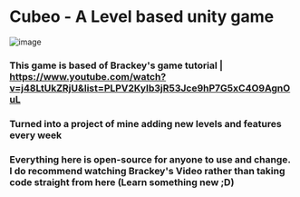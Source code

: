 # Cubeo - A Level based unity game

![image](https://i.imgur.com/g5A2ltM.png)

### This game is based of Brackey's game tutorial | https://www.youtube.com/watch?v=j48LtUkZRjU&list=PLPV2KyIb3jR53Jce9hP7G5xC4O9AgnOuL
### Turned into a project of mine adding new levels and features every week
### Everything here is open-source for anyone to use and change. I do recommend watching Brackey's Video rather than taking code straight from here (Learn something new ;D)
